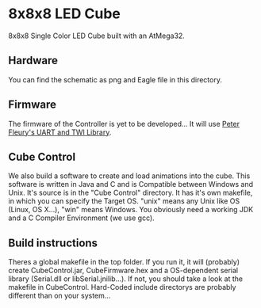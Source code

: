 # 8x8x8 LED Cube

8x8x8 Single Color LED Cube built with an AtMega32.

## Hardware

You can find the schematic as png and Eagle file in this directory.

## Firmware

The firmware of the Controller is yet to be developed...
It will use [Peter Fleury's UART and TWI Library](http://homepage.hispeed.ch/peterfleury/avr-software.html).

## Cube Control

We also build a software to create and load animations into the cube. This software is written in Java and C and is Compatible between Windows and Unix.
It's source is in the "Cube Control" directory. It has it's own makefile, in which you can specify the Target OS. "unix" means any Unix like OS (Linux, OS X...), "win" means Windows.
You obviously need a working JDK and a C Compiler Environment (we use gcc).

## Build instructions

Theres a global makefile in the top folder. If you run it, it will (probably) create CubeControl.jar, CubeFirmware.hex and a OS-dependent serial library (Serial.dll or libSerial.jnilib...). If not, you should take a look at the makefile in CubeControl. Hard-Coded include directorys are probably different than on your system...
